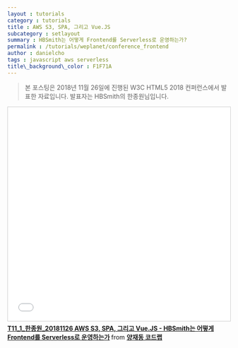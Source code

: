 ```yaml
---
layout : tutorials
category : tutorials
title : AWS S3, SPA, 그리고 Vue.JS
subcategory : setlayout
summary : HBSmith는 어떻게 Frontend를 Serverless로 운영하는가? 
permalink : /tutorials/weplanet/conference_frontend
author : danielcho
tags : javascript aws serverless
title\_background\_color : F1F71A
---
```




> 본 포스팅은 2018년 11월 26일에 진행된 W3C HTML5 2018 컨퍼런스에서 발표한 자료입니다. 발표자는 HBSmith의 한종원님입니다.



<iframe src="//www.slideshare.net/slideshow/embed_code/key/eDAvjHrWIXhaxV" width="595" height="485" frameborder="0" marginwidth="0" marginheight="0" scrolling="no" style="border:1px solid #CCC; border-width:1px; margin-bottom:5px; max-width: 100%;" allowfullscreen> </iframe> <div style="margin-bottom:5px"> <strong> <a href="//www.slideshare.net/dukkee/t11120181126-aws-s3-spa-vuejs-hbsmith-frontend-serverless" title="T11_1_한종원_20181126 AWS S3, SPA, 그리고 Vue.JS - HBSmith는 어떻게 Frontend를 Serverless로 운영하는가" target="_blank">T11_1_한종원_20181126 AWS S3, SPA, 그리고 Vue.JS - HBSmith는 어떻게 Frontend를 Serverless로 운영하는가</a> </strong> from <strong><a href="https://www.slideshare.net/dukkee" target="_blank">양재동 코드랩 </a></strong> </div>